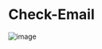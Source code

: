 # Check-Email

![image](https://user-images.githubusercontent.com/124322527/217464438-b97a538f-64a0-4a4f-ac88-6dbbc903ff24.png)
